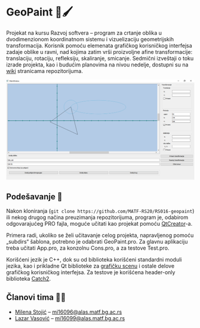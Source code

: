 # GeoPaint :triangular_ruler::paintbrush:
Projekat na kursu Razvoj softvera – program za crtanje oblika u dvodimenzionom koordinatnom sistemu i vizuelizaciju geometrijskih transformacija. Korisnik pomoću elemenata grafičkog korisničkog interfejsa zadaje oblike u ravni, nad kojima zatim vrši proizvoljne afine transformacije: translaciju, rotaciju, refleksiju, skaliranje, smicanje. Sedmični izveštaji o toku izrade projekta, kao i budućim planovima na nivou nedelje, dostupni su na [wiki](https://github.com/MATF-RS20/RS016-geopaint/wiki) stranicama repozitorijuma.

![](https://raw.githubusercontent.com/MATF-RS20/RS016-geopaint/master/Ostalo/screenshot.png)

## Podešavanje :memo:
Nakon kloniranja (`git clone https://github.com/MATF-RS20/RS016-geopaint`) ili nekog drugog načina preuzimanja repozitorijuma, program je, odabirom odgovarajućeg PRO fajla, moguće učitati kao projekat pomoću [QtCreator](https://www.qt.io/offline-installers)-a.

Primera radi, ukoliko se želi učitavanje celog projekta, napravljenog pomoću „subdirs“ šablona, potrebno je odabrati GeoPaint.pro. Za glavnu aplikaciju treba učitati App.pro, za konzolnu Cons.pro, a za testove Test.pro.

Korišćeni jezik je C++, dok su od biblioteka korišćeni standardni moduli jezika, kao i prikladne Qt biblioteke za [grafičku scenu](https://doc.qt.io/qt-5/qgraphicsscene.html) i ostale delove grafičkog korisničkog interfejsa. Za testove je korišćena header-only biblioteka [Catch2](https://github.com/catchorg/Catch2).

## Članovi tima :girl::boy:
* [Milena Stojić](https://github.com/kate-97) – mi16096@alas.matf.bg.ac.rs
* [Lazar Vasović](https://github.com/matfija) – mi16099@alas.matf.bg.ac.rs
